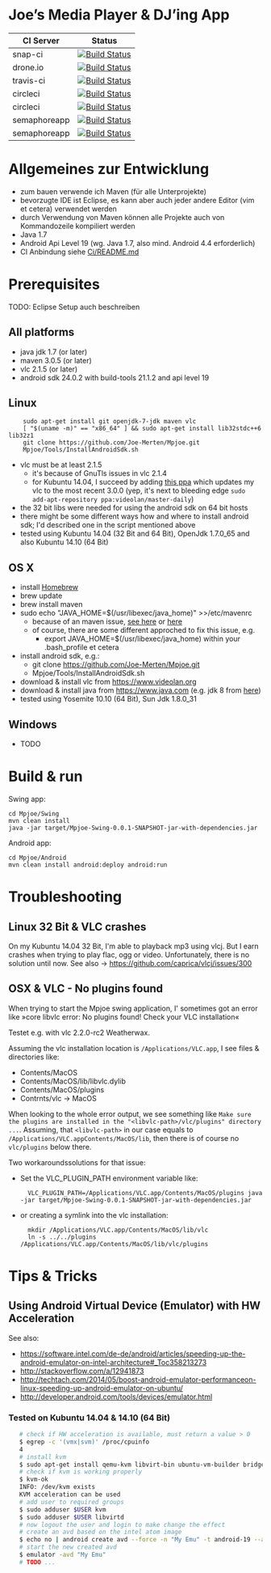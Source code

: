 Joe’s Media Player & DJ’ing App
===============================

| CI Server    | Status
|--------------|--------
| snap-ci      | [![Build Status](https://snap-ci.com/Joe-Merten/Mpjoe/branch/master/build_image)](https://snap-ci.com/Joe-Merten/Mpjoe)
| drone.io     | [![Build Status](https://drone.io/github.com/Joe-Merten/Mpjoe/status.png)](https://drone.io/github.com/Joe-Merten/Mpjoe)
| travis-ci    | [![Build Status](https://travis-ci.org/Joe-Merten/Mpjoe.svg?branch=master)](https://travis-ci.org/Joe-Merten/Mpjoe)
| circleci     | [![Build Status](https://circleci.com/gh/Joe-Merten/Mpjoe.svg)](https://circleci.com/gh/Joe-Merten/Mpjoe)
| circleci     | [![Build Status](https://circleci.com/gh/Joe-Merten/Mpjoe.svg?style=shield)](https://circleci.com/gh/Joe-Merten/Mpjoe)
| semaphoreapp | [![Build Status](https://semaphoreapp.com/api/v1/projects/ed34e48b-8b31-4d78-a3cd-0730d586feaa/341075/badge.png)](https://semaphoreapp.com/joe-merten/mpjoe)
| semaphoreapp | [![Build Status](https://semaphoreapp.com/api/v1/projects/ed34e48b-8b31-4d78-a3cd-0730d586feaa/341075/shields_badge.svg)](https://semaphoreapp.com/joe-merten/mpjoe)


Allgemeines zur Entwicklung
===========================
- zum bauen verwende ich Maven (für alle Unterprojekte)
- bevorzugte IDE ist Eclipse, es kann aber auch jeder andere Editor (vim et cetera) verwendet werden
- durch Verwendung von Maven können alle Projekte auch von Kommandozeile kompiliert werden
- Java 1.7
- Android Api Level 19 (wg. Java 1.7, also mind. Android 4.4 erforderlich)
- CI Anbindung siehe [Ci/README.md](Ci/README.md)


Prerequisites
=============

TODO: Eclipse Setup auch beschreiben


All platforms
-------------
- java jdk 1.7 (or later)
- maven 3.0.5 (or later)
- vlc 2.1.5 (or later)
- android sdk 24.0.2 with build-tools 21.1.2 and api level 19


Linux
-----

        sudo apt-get install git openjdk-7-jdk maven vlc
        [ "$(uname -m)" == "x86_64" ] && sudo apt-get install lib32stdc++6 lib32z1
        git clone https://github.com/Joe-Merten/Mpjoe.git
        Mpjoe/Tools/InstallAndroidSdk.sh

- vlc must be at least 2.1.5
  - it's because of GnuTls issues in vlc 2.1.4
  - for Kubuntu 14.04, I succeed by adding [this ppa](https://launchpad.net/~videolan/+archive/ubuntu/master-daily) which updates my vlc to the most recent 3.0.0
    (yep, it's next to bleeding edge `sudo add-apt-repository ppa:videolan/master-daily`)
- the 32 bit libs were needed for using the android sdk on 64 bit hosts
- there might be some different ways how and where to install android sdk; I'd described one in the script mentioned above
- tested using Kubuntu 14.04 (32 Bit and 64 Bit), OpenJdk 1.7.0_65 and also Kubuntu 14.10 (64 Bit)


OS X
----
- install [Homebrew](http://brew.sh)
- brew update
- brew install maven
- sudo echo "JAVA_HOME=$(/usr/libexec/java_home)" >>/etc/mavenrc
  - because of an maven issue, [see here](http://blog.tompawlak.org/maven-default-java-version-mac-osx) or [here](http://www.jayway.com/2013/03/08/configuring-maven-to-use-java-7-on-mac-os-x/)
  - of course, there are some different approched to fix this issue, e.g.
    - export JAVA_HOME=$(/usr/libexec/java_home) within your .bash_profile et cetera
- install android sdk, e.g.:
  - git clone https://github.com/Joe-Merten/Mpjoe.git
  - Mpjoe/Tools/InstallAndroidSdk.sh
- download & install vlc from https://www.videolan.org
- download & install java from https://www.java.com (e.g. jdk 8 from [here](http://www.oracle.com/technetwork/java/javase/downloads/jdk8-downloads-2133151.html))
- tested using Yosemite 10.10 (64 Bit), Sun Jdk 1.8.0_31


Windows
-------
- TODO


Build & run
===========

Swing app:

    cd Mpjoe/Swing
    mvn clean install
    java -jar target/Mpjoe-Swing-0.0.1-SNAPSHOT-jar-with-dependencies.jar

Android app:

    cd Mpjoe/Android
    mvn clean install android:deploy android:run


Troubleshooting
===============

Linux 32 Bit & VLC crashes
--------------------------
On my Kubuntu 14.04 32 Bit, I'm able to playback mp3 using vlcj. But I earn crashes when trying to play flac, ogg or video.
Unfortunately, there is no solution until now. See also → https://github.com/caprica/vlcj/issues/300


OSX & VLC - No plugins found
----------------------------
When trying to start the Mpjoe swing application, I' sometimes got an error like »core libvlc error: No plugins found! Check your VLC installation«

Testet e.g. with vlc 2.2.0-rc2 Weatherwax.

Assuming the vlc installation location is `/Applications/VLC.app`, I see files & directories like:

* Contents/MacOS
* Contents/MacOS/lib/libvlc.dylib
* Contents/MacOS/plugins
* Contrnts/vlc -> MacOS

When looking to the whole error output, we see something like `Make sure the plugins are installed in the "<libvlc-path>/vlc/plugins" directory ...`.
Assuming, that `<libvlc-path>` in our case equals to `/Applications/VLC.appContents/MacOS/lib`, then there is of course no `vlc/plugins` below there.

Two workaroundssolutions for that issue:

* Set the VLC_PLUGIN_PATH environment variable like:

        VLC_PLUGIN_PATH=/Applications/VLC.app/Contents/MacOS/plugins java -jar target/Mpjoe-Swing-0.0.1-SNAPSHOT-jar-with-dependencies.jar

* or creating a symlink into the vlc installation:

        mkdir /Applications/VLC.app/Contents/MacOS/lib/vlc
        ln -s ../../plugins /Applications/VLC.app/Contents/MacOS/lib/vlc/plugins


Tips & Tricks
=============

Using Android Virtual Device (Emulator) with HW Acceleration
------------------------------------------------------------

See also:

* https://software.intel.com/de-de/android/articles/speeding-up-the-android-emulator-on-intel-architecture#_Toc358213273
* http://stackoverflow.com/a/12941873
* http://techtach.com/2014/05/boost-android-emulator-performanceon-linux-speeding-up-android-emulator-on-ubuntu/
* http://developer.android.com/tools/devices/emulator.html

### Tested on Kubuntu 14.04 & 14.10 (64 Bit)

```bash
   # check if HW acceleration is available, must return a value > 0
   $ egrep -c '(vmx|svm)' /proc/cpuinfo
   4
   # install kvm
   $ sudo apt-get install qemu-kvm libvirt-bin ubuntu-vm-builder bridge-utils
   # check if kvm is working properly
   $ kvm-ok
   INFO: /dev/kvm exists
   KVM acceleration can be used
   # add user to required groups
   $ sudo adduser $USER kvm
   $ sudo adduser $USER libvirtd
   # now logout the user and login to make change the effect
   # create an avd based on the intel atom image
   $ echo no | android create avd --force -n "My Emu" -t android-19 --abi x86
   # start the new created avd
   $ emulator -avd "My Emu"
   # TODO ...
```